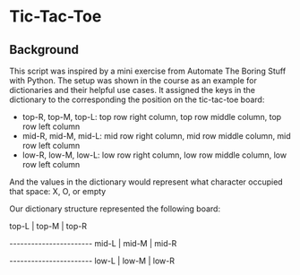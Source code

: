 # Tic-Tac-Toe

## Background
This script was inspired by a mini exercise from Automate The Boring Stuff with Python. 
The setup was shown in the course as an example for dictionaries and their helpful use cases. 
It assigned the keys in the dictionary to the corresponding the position on the tic-tac-toe board:  
* top-R, top-M, top-L: top row right column, top row middle column, top row left column
* mid-R, mid-M, mid-L: mid row right column, mid row middle column, mid row left column
* low-R, low-M, low-L: low row right column, low row middle column, low row left column

And the values in the dictionary would represent what character occupied that space: X, O, or empty 

Our dictionary structure represented the following board: 

 top-L | top-M | top-R 
 
\-----------------------
 mid-L | mid-M | mid-R 
 
\-----------------------
 low-L | low-M | low-R 
